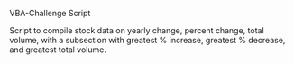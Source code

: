 VBA-Challenge Script

Script to compile stock data on yearly change, percent change, total volume, with a subsection with greatest % increase, greatest % decrease, and greatest total volume.
